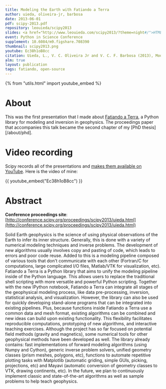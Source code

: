 ```yaml
---
title: Modeling the Earth with Fatiando a Terra
author: uieda, oliveira-jr, barbosa
date: 2013-06-01
pdf: scipy-2013.pdf
repository: leouieda/scipy2013
slides: <a href="http://www.leouieda.com/scipy2013/?theme=night#/">HTML slides</a>
event: Python in Science Conference
supplement: 10.6084/m9.figshare.708390
thumbnail: scipy2013.png
youtube: Ec38h1oB8cc
citation: Uieda, L., V. C. Oliveira Jr and V. C. F. Barbosa (2013), Modeling the Earth with Fatiando a Terra, Proceedings of the 12th Python in Science Conference, pp. 90-96
alm: true
layout: publication
tags: fatiando, open-source
---
```


{% from "utils.html" import youtube_embed %}

# About

This was the first presentation that I made about [Fatiando a
Terra](https://www.fatiando.org), a Python library for modeling and inversion in
geophysics.
The proceedings paper that accompanies this talk became the second chapter of
my [PhD thesis][/about/phd].


# Video recording

Scipy records all of the presentations and [makes them available on
YouTube](https://www.youtube.com/playlist?list=PLYx7XA2nY5GeTWcUQTbXVdllyp-Ie3r-y).
Here is the video of mine:

{{ youtube_embed("Ec38h1oB8cc") }}


# Abstract

**Conference proceedings site**:
[http://conference.scipy.org/proceedings/scipy2013/uieda.html](http://conference.scipy.org/proceedings/scipy2013/uieda.html)

Solid Earth geophysics is the science of using physical observations of the
Earth to infer its inner structure. Generally, this is done with a variety of
numerical modeling techniques and inverse problems. The development of new
algorithms usually involves copy and pasting of code, which leads to errors and
poor code reuse. Added to this is a modeling pipeline composed of various tools
that don't communicate with each other (Fortran/C for computations, large
complicated I/O files, Matlab/VTK for visualization, etc). Fatiando a Terra is
a Python library that aims to unify the modeling pipeline inside of the Python
language. This allows users to replace the traditional shell scripting with
more versatile and powerful Python scripting. Together with the new IPython
notebook, Fatiando a Terra can integrate all stages of the geophysical modeling
process, like data pre-processing, inversion, statistical analysis, and
visualization. However, the library can also be used for quickly developing
stand-alone programs that can be integrated into existing pipelines. Plus,
because functions inside Fatiando a Terra use a common data and mesh format,
existing algorithms can be combined and new ideas can build upon existing
functionality. This flexibility facilitates reproducible computations,
prototyping of new algorithms, and interactive teaching exercises. Although the
project has so far focused on potential field methods (gravity and magnetics),
some numerical tools for other geophysical methods have been developed as well.
The library already contains: fast implementations of forward modeling
algorithms (using Numpy and Cython), generic inverse problem solvers, unified
geometry classes (prism meshes, polygons, etc), functions to automate
repetitive plotting tasks with Matplotlib (automatic griding, simple GUIs,
picking, projections, etc) and Mayavi (automatic conversion of geometry classes
to VTK, drawing continents, etc). In the future, we plan to continuously
implement classic and state-of-the-art algorithms as well as sample problems to
help teach geophysics.
